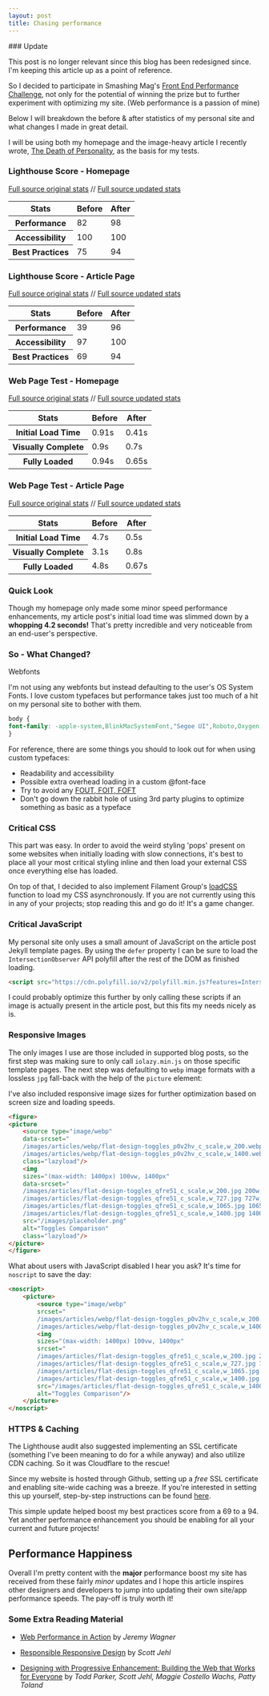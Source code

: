 ```yaml
---
layout: post
title: Chasing performance
---
```


<div class="message">
### Update

This post is no longer relevant since this blog has been redesigned since. I'm keeping this article up as a point of reference.
</div>

So I decided to participate in Smashing Mag's <a href="https://www.smashingmagazine.com/2017/10/front-end-performance-challenge/">Front End Performance Challenge</a>, not only for the potential of winning the prize but to further experiment with optimizing my site. (Web performance is a passion of mine)

Below I will breakdown the before &amp; after statistics of my personal site and what changes I made in great detail.

I will be using both my homepage and the image-heavy article I recently wrote, <a href="{{ site.baseurl }}/the-death-of-personality/">The Death of Personality</a>, as the basis for my tests.

### Lighthouse Score - Homepage

<a href="https://bradleytaunt.com/images/articles/lighthouse-homepage-original.png">Full source original stats</a> // <a href="https://bradleytaunt.com/images/articles/lighthouse-homepage-updated.png">Full source updated stats</a>

<table>
    <thead>
        <tr>
            <th>Stats</th>
            <th>Before</th>
            <th>After</th>
        </tr>
    </thead>
    <tbody>
        <tr>
            <th>Performance</th>
            <td>82</td>
            <td>98</td>
        </tr>
        <tr>
            <th>Accessibility</th>
            <td>100</td>
            <td>100</td>
        </tr>
        <tr>
            <th>Best Practices</th>
            <td>75</td>
            <td>94</td>
        </tr>
    </tbody>
</table>

### Lighthouse Score - Article Page

<a href="https://bradleytaunt.com/images/articles/lighthouse-article-original.png">Full source original stats</a> // <a href="https://bradleytaunt.com/images/articles/lighthouse-article-updated.png">Full source updated stats</a>

<table>
    <thead>
        <tr>
            <th>Stats</th>
            <th>Before</th>
            <th>After</th>
        </tr>
    </thead>
    <tbody>
        <tr>
            <th>Performance</th>
            <td>39</td>
            <td>96</td>
        </tr>
        <tr>
            <th>Accessibility</th>
            <td>97</td>
            <td>100</td>
        </tr>
        <tr>
            <th>Best Practices</th>
            <td>69</td>
            <td>94</td>
        </tr>
    </tbody>
</table>

### Web Page Test - Homepage

<a href="https://bradleytaunt.com/images/articles/webpagetest-homepage-original.png">Full source original stats</a> // <a href="https://bradleytaunt.com/images/articles/webpagetest-homepage-updated.png">Full source updated stats</a>

<table>
    <thead>
        <tr>
            <th>Stats</th>
            <th>Before</th>
            <th>After</th>
        </tr>
    </thead>
    <tbody>
        <tr>
            <th>Initial Load Time</th>
            <td>0.91s</td>
            <td class="after bar">0.41s</td>
        </tr>
        <tr>
            <th>Visually Complete</th>
            <td>0.9s</td>
            <td>0.7s</td>
        </tr>
        <tr>
            <th>Fully Loaded</th>
            <td>0.94s</td>
            <td>0.65s</td>
        </tr>
    </tbody>
</table>

### Web Page Test - Article Page

<a href="https://bradleytaunt.com/images/articles/webpagetest-article-original.png">Full source original stats</a> // <a href="https://bradleytaunt.com/images/articles/webpagetest-article-updated.png">Full source updated stats</a>

<table>
    <thead>
        <tr>
            <th>Stats</th>
            <th>Before</th>
            <th>After</th>
        </tr>
    </thead>
    <tbody>
        <tr>
            <th>Initial Load Time</th>
            <td>4.7s</td>
            <td>0.5s</td>
        </tr>
        <tr>
            <th>Visually Complete</th>
            <td>3.1s</td>
            <td>0.8s</td>
        </tr>
        <tr>
            <th>Fully Loaded</th>
            <td>4.8s</td>
            <td>0.67s</td>
        </tr>
    </tbody>
</table>

### Quick Look
Though my homepage only made some minor speed performance enhancements, my article post's initial load time was slimmed down by a **whopping 4.2 seconds!** That's pretty incredible and very noticeable from an end-user's perspective.

### So - What Changed?

Webfonts

I'm not using any webfonts but instead defaulting to the user's OS System Fonts. I love custom typefaces but performance takes just too much of a hit on my personal site to bother with them.

```css
body {
font-family: -apple-system,BlinkMacSystemFont,"Segoe UI",Roboto,Oxygen,Ubuntu,Cantarell,"Open Sans","Helvetica Neue",sans-serif,"Sans Serif",Icons;
}
```

For reference, there are some things you should to look out for when using custom typefaces:

- Readability and accessibility
- Possible extra overhead loading in a custom @font-face
- Try to avoid any <a href="https://css-tricks.com/fout-foit-foft/">FOUT, FOIT, FOFT</a>
- Don't go down the rabbit hole of using 3rd party plugins to optimize something as basic as a typeface

### Critical CSS

This part was easy. In order to avoid the weird styling 'pops' present on some websites when initially loading with slow connections, it's best to place all your most critical styling inline and then load your external CSS once everything else has loaded.

On top of that, I decided to also implement Filament Group's <a href="https://github.com/filamentgroup/loadCSS">loadCSS</a> function to load my CSS asynchronously. If you are not currently using this in any of your projects; stop reading this and go do it! It's a game changer.

### Critical JavaScript

My personal site only uses a small amount of JavaScript on the article post Jekyll template pages. By using the <code>defer</code> property I can be sure to load the <code>IntersectionObserver</code> API polyfill after the rest of the DOM as finished loading.

```html
<script src="https://cdn.polyfill.io/v2/polyfill.min.js?features=IntersectionObserver" defer>
```

I could probably optimize this further by only calling these scripts if an image is actually present in the article post, but this fits my needs nicely as is.

### Responsive Images

The only images I use are those included in supported blog posts, so the first step was making sure to only call <code>iolazy.min.js</code> on those specific template pages. The next step was defaulting to <code>webp</code> image formats with a lossless <code>jpg</code> fall-back with the help of the <code>picture</code> element:

<span class="sidenote">I've also included responsive image sizes for further optimization based on screen size and loading speeds.</span>

```html
<figure>
<picture
    <source type="image/webp"
    data-srcset="
    /images/articles/webp/flat-design-toggles_p0v2hv_c_scale,w_200.webp 200w,
    /images/articles/webp/flat-design-toggles_p0v2hv_c_scale,w_1400.webp 1400w"
    class="lazyload"/>
    <img
    sizes="(max-width: 1400px) 100vw, 1400px"
    data-srcset="
    /images/articles/flat-design-toggles_qfre51_c_scale,w_200.jpg 200w,
    /images/articles/flat-design-toggles_qfre51_c_scale,w_727.jpg 727w,
    /images/articles/flat-design-toggles_qfre51_c_scale,w_1065.jpg 1065w,
    /images/articles/flat-design-toggles_qfre51_c_scale,w_1400.jpg 1400w"
    src="/images/placeholder.png"
    alt="Toggles Comparison"
    class="lazyload"/>
</picture>
</figure>
```

What about users with JavaScript disabled I hear you ask? It's time for <code>noscript</code> to save the day:

```html
<noscript>
    <picture>
        <source type="image/webp"
        srcset="
        /images/articles/webp/flat-design-toggles_p0v2hv_c_scale,w_200.webp 200w,
        /images/articles/webp/flat-design-toggles_p0v2hv_c_scale,w_1400.webp 1400w">
        <img
        sizes="(max-width: 1400px) 100vw, 1400px"
        srcset="
        /images/articles/flat-design-toggles_qfre51_c_scale,w_200.jpg 200w,
        /images/articles/flat-design-toggles_qfre51_c_scale,w_727.jpg 727w,
        /images/articles/flat-design-toggles_qfre51_c_scale,w_1065.jpg 1065w,
        /images/articles/flat-design-toggles_qfre51_c_scale,w_1400.jpg 1400w"
        src="/images/articles/flat-design-toggles_qfre51_c_scale,w_1400.jpg"
        alt="Toggles Comparison"/>
    </picture>
</noscript>
```

### HTTPS &amp; Caching

The Lighthouse audit also suggested implementing an SSL certificate (something I've been meaning to do for a while anyway) and also utilize CDN caching. So it was Cloudflare to the rescue!

Since my website is hosted through Github, setting up a *free* SSL certificate and enabling site-wide caching was a breeze. If you're interested in setting this up yourself, step-by-step instructions can be found <a href="https://gist.github.com/cvan/8630f847f579f90e0c014dc5199c337b">here</a>.

This simple update helped boost my best practices score from a 69 to a 94. Yet another performance enhancement you should be enabling for all your current and future projects!


## Performance Happiness

Overall I'm pretty content with the **major** performance boost my site has received from these fairly *minor* updates and I hope this article inspires other designers and developers to jump into updating their own site/app performance speeds. The pay-off is truly worth it!

### Some Extra Reading Material
- <a href="https://www.amazon.ca/Web-Performance-Action-Building-Faster/dp/1617293776/ref=sr_1_1?ie=UTF8&qid=1510585897&sr=8-1&keywords=web+performance+in+action">Web Performance in Action</a> by <i>Jeremy Wagner</i>


- <a href="https://www.amazon.ca/Responsible-Responsive-Design-Scott-Jehl/dp/1937557162/ref=sr_1_1?s=books&ie=UTF8&qid=1510585972&sr=1-1&keywords=responsible+responsive+design">Responsible Responsive Design</a> by <i>Scott Jehl</i>
- <a href="https://www.amazon.ca/Designing-Progressive-Enhancement-Building-Everyone/dp/0321658884/ref=sr_1_1?s=books&ie=UTF8&qid=1510586005&sr=1-1">Designing with Progressive Enhancement: Building the Web that Works for Everyone</a> by <i>Todd Parker, Scott Jehl,‎ Maggie Costello Wachs,‎ Patty Toland</i>